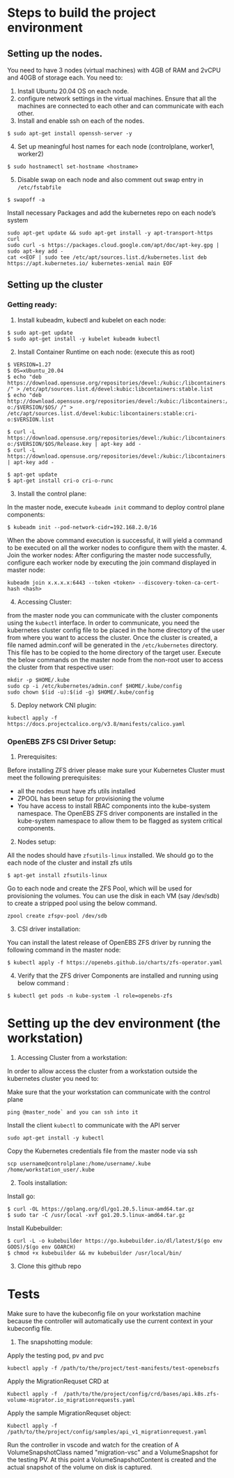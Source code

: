 # Steps to build the project environment

## Setting up the nodes.
You need to have 3 nodes (virtual machines) with 4GB of RAM and 2vCPU and 40GB of storage each.
You need to:
1. Install Ubuntu 20.04 OS on each node.
2. configure network settings in the virtual machines. Ensure that all the machines are connected to each other and can communicate with each other.
3. Install and enable ssh on each of the nodes.
```
$ sudo apt-get install openssh-server -y
```
4. Set up meaningful host names for each node (controlplane, worker1, worker2)
```
$ sudo hostnamectl set-hostname <hostname>
```
5. Disable swap on each node and also comment out swap entry in `/etc/fstabfile`
```
$ swapoff -a
```
Install necessary Packages and add the kubernetes repo on each node’s system
```
sudo apt-get update && sudo apt-get install -y apt-transport-https curl
sudo curl -s https://packages.cloud.google.com/apt/doc/apt-key.gpg | sudo apt-key add -
cat <<EOF | sudo tee /etc/apt/sources.list.d/kubernetes.list deb https://apt.kubernetes.io/ kubernetes-xenial main EOF
```

## Setting up the cluster

### Getting ready:

1. Install kubeadm, kubectl and kubelet on each node:
``` 
$ sudo apt-get update
$ sudo apt-get install -y kubelet kubeadm kubectl
```
2. Install Container Runtime on each node: (execute this as root)
```
$ VERSION=1.27
$ OS=xUbuntu_20.04
$ echo "deb https://download.opensuse.org/repositories/devel:/kubic:/libcontainers:/stable/$OS/ /" > /etc/apt/sources.list.d/devel:kubic:libcontainers:stable.list
$ echo "deb http://download.opensuse.org/repositories/devel:/kubic:/libcontainers:/stable:/cri-o:/$VERSION/$OS/ /" > /etc/apt/sources.list.d/devel:kubic:libcontainers:stable:cri-o:$VERSION.list

$ curl -L https://download.opensuse.org/repositories/devel:/kubic:/libcontainers:/stable:/cri-o:/$VERSION/$OS/Release.key | apt-key add -
$ curl -L https://download.opensuse.org/repositories/devel:/kubic:/libcontainers:/stable/$OS/Release.key | apt-key add -

$ apt-get update
$ apt-get install cri-o cri-o-runc
```
3. Install the control plane:
   
In the master node, execute `kubeadm init` command to deploy control plane components:
```
$ kubeadm init --pod-network-cidr=192.168.2.0/16
```
When the above command execution is successful, it will yield a command to be executed on all the worker nodes to configure them with the master.
4. Join the worker nodes:
After configuring the master node successfully, configure each worker node by executing the join command displayed in master node:
```
kubeadm join x.x.x.x:6443 --token <token> --discovery-token-ca-cert-hash <hash>
```

4. Accessing Cluster:
   
from the master node you can communicate with the cluster components using the `kubectl` interface. In order to communicate, you need the kubernetes cluster config file to be placed in the home directory of the user from where you want to access the cluster.
Once the cluster is created, a file named admin.conf will be generated in the `/etc/kubernetes` directory. This file has to be copied to the home directory of the target user.
Execute the below commands on the master node from the non-root user to access the cluster from that respective user:
```
mkdir -p $HOME/.kube
sudo cp -i /etc/kubernetes/admin.conf $HOME/.kube/config
sudo chown $(id -u):$(id -g) $HOME/.kube/config
```

5. Deploy network CNI plugin:
```
kubectl apply -f https://docs.projectcalico.org/v3.8/manifests/calico.yaml
```

### OpenEBS ZFS CSI Driver Setup:

1. Prerequisites:

Before installing ZFS driver please make sure your Kubernetes Cluster must meet the following prerequisites:

* all the nodes must have zfs utils installed
* ZPOOL has been setup for provisioning the volume
* You have access to install RBAC components into the kube-system namespace. The OpenEBS ZFS driver components are installed in the kube-system namespace to allow them to be flagged as system critical components.

2. Nodes setup:

All the nodes should have `zfsutils-linux` installed. We should go to the each node of the cluster and install zfs utils

```
$ apt-get install zfsutils-linux
````

Go to each node and create the ZFS Pool, which will be used for provisioning the volumes. You can use the disk in each VM (say /dev/sdb) to create a stripped pool using the below command.
```
zpool create zfspv-pool /dev/sdb
```
3. CSI driver installation:

You can install the latest release of OpenEBS ZFS driver by running the following command in the master node:

```
$ kubectl apply -f https://openebs.github.io/charts/zfs-operator.yaml
```

		
4. Verify that the ZFS driver Components are installed and running using below command :
		
```
$ kubectl get pods -n kube-system -l role=openebs-zfs
```

# Setting up the dev environment (the workstation)

1. Accessing Cluster from a workstation:
   
In order to allow access the cluster from a workstation outside the kubernetes cluster you need to:

Make sure that the your workstation can communicate with the control plane
```
ping @master_node` and you can ssh into it
```

Install the client `kubectl` to communicate with the API server
```
sudo apt-get install -y kubectl
```

Copy the Kubernetes credentials file from the master node via ssh
```
scp username@controlplane:/home/username/.kube /home/workstation_user/.kube
```

2. Tools installation:
   
Install go:
```
$ curl -OL https://golang.org/dl/go1.20.5.linux-amd64.tar.gz
$ sudo tar -C /usr/local -xvf go1.20.5.linux-amd64.tar.gz
```

Install Kubebuilder:
```
$ curl -L -o kubebuilder https://go.kubebuilder.io/dl/latest/$(go env GOOS)/$(go env GOARCH)
$ chmod +x kubebuilder && mv kubebuilder /usr/local/bin/
```

3. Clone this github repo

# Tests
Make sure to have the kubeconfig file on your workstation machine because the controller will automatically use the current context in your kubeconfig file.

1. The snapshotting module:

Apply the testing pod, pv and pvc
```
kubectl apply -f /path/to/the/project/test-manifests/test-openebszfs
```
Apply the MigrationRequset CRD at
```
Kubectl apply -f  /path/to/the/project/config/crd/bases/api.k8s.zfs-volume-migrator.io_migrationrequests.yaml
```
Apply the sample MigrationRequset object:
```
Kubectl apply -f /path/to/the/project/config/samples/api_v1_migrationrequest.yaml
```
Run the controller in vscode and watch for the creation of A VolumeSnapshotClass named "migration-vsc" and a VolumeSnapshot for the testing PV. At this point a VolumeSnapshotContent is created and the actual snapshot of the volume on disk is captured.
